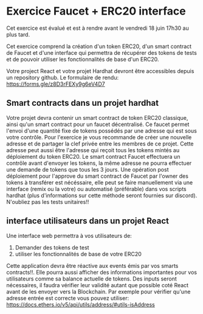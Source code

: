 # Exercice Faucet + ERC20 interface

Cet exercice est évalué et est à rendre avant le vendredi 18 juin 17h30 au plus tard.

Cet exercice comprend la création d'un token ERC20, d'un smart contract de Faucet et d'une interface qui permettra de récupérer des tokens de tests et de pouvoir utiliser les fonctionnalités de base d'un ERC20.

Votre project React et votre projet Hardhat devront être accessibles depuis un repository github.
Le formulaire de rendu: https://forms.gle/z8D3rFEXy9g6eV4D7

## Smart contracts dans un projet hardhat

Votre projet devra contenir un smart contract de token ERC20 classique, ainsi qu'un smart contract pour un faucet décentralisé.
Ce faucet permet l'envoi d'une quantité fixe de tokens possédés par une adresse qui est sous votre contrôle.
Pour l'exercice je vous recommande de créer une nouvelle adresse et de partager la clef privée entre les membres de ce projet.
Cette adresse peut aussi être l'adresse qui reçoit tous les tokens mintés au déploiement du token ERC20.
Le smart contract Faucet effectuera un contrôle avant d'envoyer les tokens, la même adresse ne pourra effectuer une demande de tokens que tous les 3 jours.
Une opération post déploiement pour l'approve du smart contract de Faucet par l'owner des tokens à transférer est nécéssaire, elle peut se faire manuellement via une interface (remix ou la votre) ou automatisé (préférable) dans vos scripts hardhat (plus d'informations sur cette méthode seront fournies sur discord).
N'oubliez pas les tests unitaires!!

## interface utilisateurs dans un projet React

Une interface web permettra à vos utilisateurs de:

1. Demander des tokens de test
2. utiliser les fonctionnalités de base de votre ERC20

Cette application devra être réactive aux events émis par vos smarts contracts!!.
Elle pourra aussi afficher des informations importantes pour vos utilisateurs comme sa balance actuelle de tokens.
Des inputs seront nécessaires, il faudra vérifier leur validité autant que possible coté React avant de les envoyer vers la Blockchain.
Par exemple pour vérifier qu'une adresse entrée est correcte vous pouvez utiliser: https://docs.ethers.io/v5/api/utils/address/#utils-isAddress
